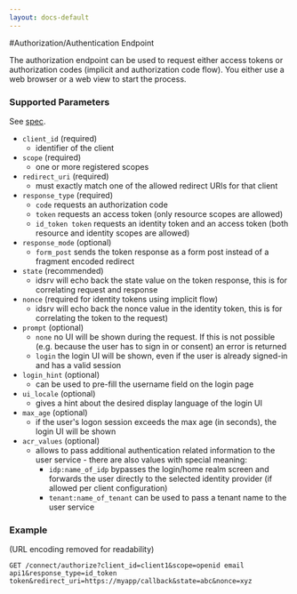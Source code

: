 ```yaml
---
layout: docs-default
---
```


#Authorization/Authentication Endpoint

The authorization endpoint can be used to request either access tokens or authorization codes (implicit and authorization code flow). You either use a web browser or a web view to start the process.

### Supported Parameters

See [spec](http://openid.net/specs/openid-connect-core-1_0.html#AuthRequest).

- `client_id` (required)
    - identifier of the client
- `scope` (required)
    - one or more registered scopes
- `redirect_uri` (required)
    - must exactly match one of the allowed redirect URIs for that client
- `response_type` (required)
    - `code` requests an authorization code
    - `token` requests an access token (only resource scopes are allowed)
    - `id_token token` requests an identity token and an access token (both resource and identity scopes are allowed)
- `response_mode` (optional)
    - `form_post` sends the token response as a form post instead of a fragment encoded redirect 
- `state` (recommended)
    - idsrv will echo back the state value on the token response, this is for correlating request and response
- `nonce` (required for identity tokens using implicit flow)
    - idsrv will echo back the nonce value in the identity token, this is for correlating the token to the request)
- `prompt` (optional)
    - `none` no UI will be shown during the request. If this is not possible (e.g. because the user has to sign in or consent) an error is returned
    - `login` the login UI will be shown, even if the user is already signed-in and has a valid session
- `login_hint` (optional)
    - can be used to pre-fill the username field on the login page
- `ui_locale` (optional)
    - gives a hint about the desired display language of the login UI
- `max_age` (optional)
    - if the user's logon session exceeds the max age (in seconds), the login UI will be shown
- `acr_values` (optional)
    - allows to pass additional authentication related information to the user service - there are also values with special meaning:
        - `idp:name_of_idp` bypasses the login/home realm screen and forwards the user directly to the selected identity provider (if allowed per client configuration)
        - `tenant:name_of_tenant` can be used to pass a tenant name to the user service

### Example
(URL encoding removed for readability)

```
GET /connect/authorize?client_id=client1&scope=openid email api1&response_type=id_token token&redirect_uri=https://myapp/callback&state=abc&nonce=xyz
```
